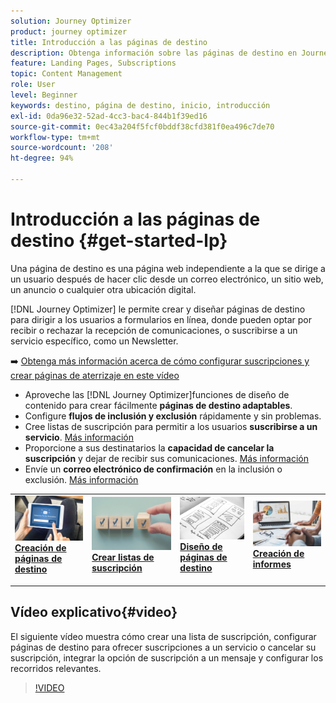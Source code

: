 ```yaml
---
solution: Journey Optimizer
product: journey optimizer
title: Introducción a las páginas de destino
description: Obtenga información sobre las páginas de destino en Journey Optimizer
feature: Landing Pages, Subscriptions
topic: Content Management
role: User
level: Beginner
keywords: destino, página de destino, inicio, introducción
exl-id: 0da96e32-52ad-4cc3-bac4-844b1f39ed16
source-git-commit: 0ec43a204f5fcf0bddf38cfd381f0ea496c7de70
workflow-type: tm+mt
source-wordcount: '208'
ht-degree: 94%

---
```


# Introducción a las páginas de destino {#get-started-lp}

Una página de destino es una página web independiente a la que se dirige a un usuario después de hacer clic desde un correo electrónico, un sitio web, un anuncio o cualquier otra ubicación digital.

[!DNL Journey Optimizer] le permite crear y diseñar páginas de destino para dirigir a los usuarios a formularios en línea, donde pueden optar por recibir o rechazar la recepción de comunicaciones, o suscribirse a un servicio específico, como un Newsletter.

➡️ [Obtenga más información acerca de cómo configurar suscripciones y crear páginas de aterrizaje en este vídeo](#video)

* Aproveche las [!DNL Journey Optimizer]funciones de diseño de contenido para crear fácilmente **páginas de destino adaptables**.
* Configure **flujos de inclusión y exclusión** rápidamente y sin problemas.
* Cree listas de suscripción para permitir a los usuarios **suscribirse a un servicio**. [Más información](lp-use-cases.md#subscription-to-a-service)
* Proporcione a sus destinatarios la **capacidad de cancelar la suscripción** y dejar de recibir sus comunicaciones. [Más información](lp-use-cases.md#opt-out)
* Envíe un **correo electrónico de confirmación** en la inclusión o exclusión. [Más información](lp-use-cases.md#send-confirmation-email)

<table style="table-layout:fixed"><tr style="border: 0;">
<td>
<a href="create-lp.md">
<img alt="Posible cliente" src="../assets/do-not-localize/lp-subscription.jpeg">
</a>
<div><a href="create-lp.md"><strong>Creación de páginas de destino</strong>
</div>
<p>
</td>
<td>
<a href="subscription-list.md">
<img alt="Poco frecuente" src="../assets/do-not-localize/lp-list.jpg">
</a>
<div>
<a href="subscription-list.md"><strong>Crear listas de suscripción</strong></a>
</div>
<p></td>
<td>
<a href="design-lp.md">
<img alt="Validación" src="../assets/do-not-localize/lp-design.jpg">
</a>
<div>
<a href="design-lp.md"><strong>Diseño de páginas de destino</strong></a>
</div>
<p>
</td>
<td>
<a href="../reports/lp-report-live.md">
<img alt="Validación" src="../assets/do-not-localize/lp-reporting.jpg">
</a>
<div>
<a href="../reports/lp-report-live.md"><strong>Creación de informes</strong></a>
</div>
<p>
</td>
</tr></table>

## Vídeo explicativo{#video}

El siguiente vídeo muestra cómo crear una lista de suscripción, configurar páginas de destino para ofrecer suscripciones a un servicio o cancelar su suscripción, integrar la opción de suscripción a un mensaje y configurar los recorridos relevantes.

>[!VIDEO](https://video.tv.adobe.com/v/341280?quality=12&learn=on)